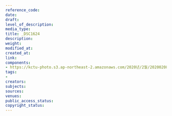 ```yaml
---
reference_code: 
date: 
draft: 
level_of_description: 
media_type: 
title: _DSC1624
description: 
weight: 
modified_at: 
created_at: 
link: 
components:
- https://kctu-photo.s3.ap-northeast-2.amazonaws.com/2020년/2월/20200208_문중원열사+진상규명·책임자+처벌+및+한국마사회+적폐청산을+위한+전국노동자대회/_DSC1624.jpg
tags:
- 
creators: 
subjects: 
sources: 
venues: 
public_access_status: 
copyright_status: 
---
```

